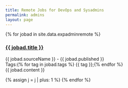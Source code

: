 ```yaml
---
title: Remote Jobs for DevOps and Sysadmins
permalink: admins
layout: page
---
```

<noscript>
    <style>
        .collapse {display:block;}
    </style>
</noscript>
{% for jobad in site.data.expadminremote %}

<div class="panel-group" id="accordion" role="tablist" aria-multiselectable="true">
  <div class="panel panel-default">
    <div class="panel-heading" role="tab" id="heading{{j}}">
      <h3 class="panel-title">
        <a role="button" data-toggle="collapse" data-parent="#accordion" href="#collapse{{j}}" aria-expanded="true" aria-controls="collapse{{j}}">
          {{ jobad.title }}
        </a>
      </h3>
    </div>
    <div id="collapse{{j}}" class="panel-collapse collapse" role="tabpanel" aria-labelledby="heading{{j}}">
      <div class="panel-body">
        {{ jobad.sourceName }} - {{ jobad.published }}<br>
        Tags:{% for tag in  jobad.tags %}  {{ tag }};{% endfor %}<br>
        {{ jobad.content }}
      </div>
    </div>
  </div>
</div>

{% assign j = j | plus: 1 %}
{% endfor %}